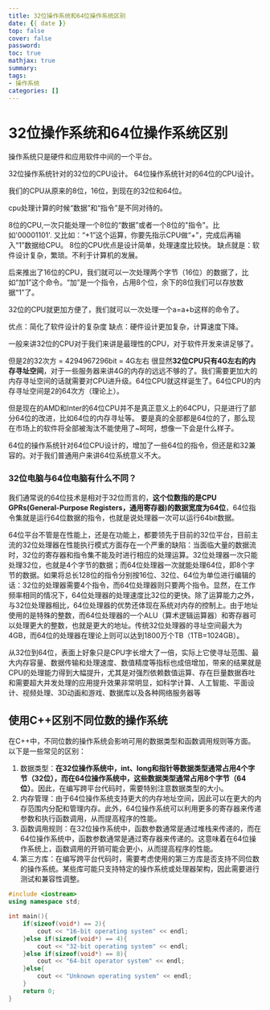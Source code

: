 ```yaml
---
title: 32位操作系统和64位操作系统区别
date: {{ date }}
top: false
cover: false
password:
toc: true
mathjax: true
summary:
tags: 
- 操作系统
categories: []
---
```


# 32位操作系统和64位操作系统区别

操作系统只是硬件和应用软件中间的一个平台。

32位操作系统针对的32位的CPU设计。
64位操作系统针对的64位的CPU设计。

我们的CPU从原来的8位，16位，到现在的32位和64位。

cpu处理计算的时候“数据”和“指令”是不同对待的。

8位的CPU,一次只能处理一个8位的“数据”或者一个8位的"指令"。比如'00001101'.
又比如：“+1”这个运算，你要先指示CPU做“+”，完成后再输入“1”数据给CPU。
8位的CPU优点是设计简单，处理速度比较快。
缺点就是：软件设计复杂，繁琐。不利于计算机的发展。

后来推出了16位的CPU，我们就可以一次处理两个字节（16位）的数据了，比如“加1”这个命令。“加”是一个指令，占用8个位，余下的8位我们可以存放数据“1”了。

32位的CPU就更加方便了，我们就可以一次处理一个a=a+b这样的命令了。

优点：简化了软件设计的复杂度
缺点：硬件设计更加复杂，计算速度下降。

一般来讲32位的CPU对于我们来讲是最理性的CPU，对于软件开发来讲足够了。

但是2的32次方 = 4294967296bit = 4G左右
很显然**32位CPU只有4G左右的内存寻址空间**，对于一些服务器来讲4G的内存的远远不够的了。我们需要更加大的内存寻址空间的话就需要对CPU进升级。64位CPU就这样诞生了。64位CPU的内存寻址空间是2的64次方（理论上）。

但是现在的AMD和Inter的64位CPU并不是真正意义上的64CPU，只是进行了部分64位的改进，比如64位的内存寻址等。
要是真的全部都是64位的了，那么现在市场上的软件将全部被淘汰不能使用了~呵呵，想像一下会是什么样子。

64位的操作系统针对64位CPU设计的，增加了一些64位的指令，但还是和32兼容的。对于我们普通用户来讲64位系统意义不大。



### 32位电脑与64位电脑有什么不同？

我们通常说的64位技术是相对于32位而言的，**这个位数指的是CPU GPRs(General-Purpose Registers，通用寄存器)的数据宽度为64位**，64位指令集就是运行64位数据的指令，也就是说处理器一次可以运行64bit数据。



64位平台不管是在性能上，还是在功能上，都要领先于目前的32位平台，目前主流的32位处理器在性能执行模式方面存在一个严重的缺陷：当面临大量的数据流时，32位的寄存器和指令集不能及时进行相应的处理运算。32位处理器一次只能处理32位，也就是4个字节的数据；而64位处理器一次就能处理64位，即8个字节的数据。如果将总长128位的指令分别按16位、32位、64位为单位进行编辑的话：32位的处理器需要4个指令，而64位处理器则只要两个指令。显然，在工作频率相同的情况下，64位处理器的处理速度比32位的更快。除了运算能力之外，与32位处理器相比，64位处理器的优势还体现在系统对内存的控制上。由于地址使用的是特殊的整数，而64位处理器的一个ALU（算术逻辑运算器）和寄存器可以处理更大的整数，也就是更大的地址。传统32位处理器的寻址空间最大为4GB，而64位的处理器在理论上则可以达到1800万个TB（1TB=1024GB）。



从32位到64位，表面上好象只是CPU字长增大了一倍，实际上它使寻址范围、最大内存容量、数据传输和处理速度、数值精度等指标也成倍增加，带来的结果就是CPU的处理能力得到大幅提升，尤其是对强烈依赖数值运算、存在巨量数据吞吐和需要超大并发处理的应用提升效果非常明显，如科学计算、人工智能、平面设计、视频处理、3D动画和游戏、数据库以及各种网络服务器等



## 使用C++区别不同位数的操作系统

在C++中，不同位数的操作系统会影响可用的数据类型和函数调用规则等方面。以下是一些常见的区别：

1. 数据类型：**在32位操作系统中，int、long和指针等数据类型通常占用4个字节（32位），而在64位操作系统中，这些数据类型通常占用8个字节（64位）**。因此，在编写跨平台代码时，需要特别注意数据类型的大小。
2. 内存管理：由于64位操作系统支持更大的内存地址空间，因此可以在更大的内存范围内分配和管理内存。此外，64位操作系统可以利用更多的寄存器来传递参数和执行函数调用，从而提高程序的性能。
3. 函数调用规则：在32位操作系统中，函数参数通常是通过堆栈来传递的，而在64位操作系统中，函数参数通常是通过寄存器来传递的。这意味着在64位操作系统上，函数调用的开销可能会更小，从而提高程序的性能。
4. 第三方库：在编写跨平台代码时，需要考虑使用的第三方库是否支持不同位数的操作系统。某些库可能只支持特定的操作系统或处理器架构，因此需要进行测试和兼容性调整。

```c++
#include <iostream>
using namespace std;

int main(){
    if(sizeof(void*) == 2){
        cout << "16-bit operating system" << endl;
    }else if(sizeof(void*) == 4){
        cout << "32-bit operating system" << endl;
    }else if(sizeof(void*) == 8){
        cout << "64-bit operator system" << endl;
    }else{
        cout << "Unknown operating system" << endl;
    }
    return 0;
}
```

